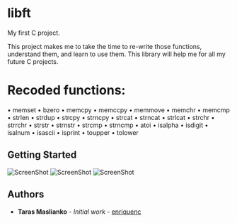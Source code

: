 # libft
My first C project.


This project makes me to take the time to re-write those functions,
understand them, and learn to use them. This library will help me for all my future C
projects.

# Recoded functions:

• memset
• bzero
• memcpy
• memccpy
• memmove
• memchr
• memcmp
• strlen
• strdup
• strcpy
• strncpy
• strcat
• strncat
• strlcat
• strchr
• strrchr
• strstr
• strnstr
• strcmp
• strncmp
• atoi
• isalpha
• isdigit
• isalnum
• isascii
• isprint
• toupper
• tolower


## Getting Started
![ScreenShot](https://i.imgur.com/xrWc8xl.jpg)
![ScreenShot](https://i.imgur.com/b5gq8Ik.jpg)
![ScreenShot](https://i.imgur.com/dDApKzU.jpg)

## Authors

* **Taras Maslianko** - *Initial work* - [enriquenc](https://github.com/enriquenc)
